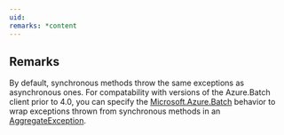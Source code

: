 ```yaml
---
uid: 
remarks: *content
---
```

## Remarks  
 By default, synchronous methods throw the same exceptions as asynchronous ones.  For compatability with versions              of the Azure.Batch client prior to 4.0, you can specify the [Microsoft.Azure.Batch](assetId:///N:Microsoft.Azure.Batch?qualifyHint=False&autoUpgrade=True) behavior to wrap exceptions              thrown from synchronous methods in an [AggregateException](assetId:///T:System.AggregateException?qualifyHint=False&autoUpgrade=True).